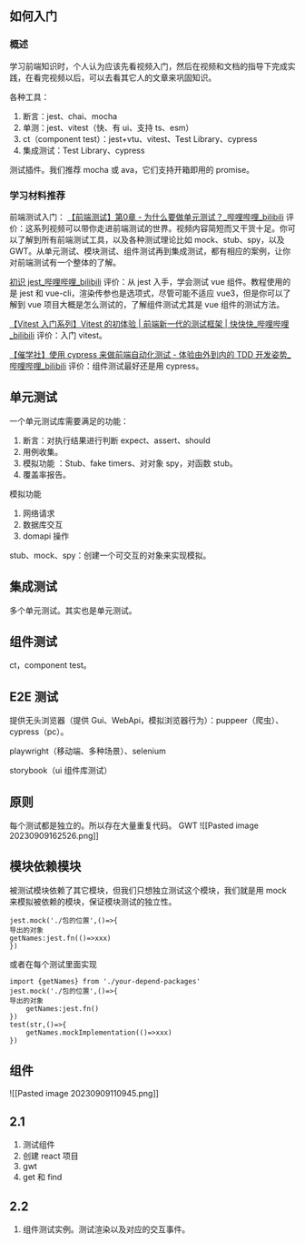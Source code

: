 ## 如何入门

### 概述
学习前端知识时，个人认为应该先看视频入门，然后在视频和文档的指导下完成实践，在看完视频以后，可以去看其它人的文章来巩固知识。

各种工具：
1. 断言：jest、chai、mocha
1. 单测：jest、vitest（快、有 ui、支持 ts、esm）
2. ct（component test）：jest+vtu、vitest、Test Library、cypress
3. 集成测试：Test Library、cypress

测试插件。我们推荐 mocha 或 ava，它们支持开箱即用的 promise。

### 学习材料推荐
前端测试入门：
[【前端测试】第0章 - 为什么要做单元测试？\_哔哩哔哩\_bilibili](https://www.bilibili.com/video/BV1Ad4y1C7vY/?spm_id_from=333.788&vd_source=a192bbc2c82b7725cd9d5149075acda1)
评价：这系列视频可以带你走进前端测试的世界。视频内容简短而又干货十足。你可以了解到所有前端测试工具，以及各种测试理论比如 mock、stub、spy，以及 GWT。从单元测试、模块测试、组件测试再到集成测试，都有相应的案例，让你对前端测试有一个整体的了解。

[初识 jest\_哔哩哔哩\_bilibili](https://www.bilibili.com/video/BV1po4y1U79s?p=1&vd_source=a192bbc2c82b7725cd9d5149075acda1)
评价：从 jest 入手，学会测试 vue 组件。教程使用的是 jest 和 vue-cli，渲染传参也是选项式，尽管可能不适应 vue3，但是你可以了解到 vue 项目大概是怎么测试的，了解组件测试尤其是 vue 组件的测试方法。

[【Vitest 入门系列】Vitest 的初体验 | 前端新一代的测试框架 | 快快快\_哔哩哔哩\_bilibili](https://www.bilibili.com/video/BV1mg41167VX/?spm_id_from=333.999.0.0&vd_source=a192bbc2c82b7725cd9d5149075acda1)
评价：入门 vitest。

[【催学社】使用 cypress 来做前端自动化测试 - 体验由外到内的 TDD 开发姿势\_哔哩哔哩\_bilibili](https://www.bilibili.com/video/BV1WU4y1J7Va/?spm_id_from=333.788.recommend_more_video.1&vd_source=a192bbc2c82b7725cd9d5149075acda1)
评价：组件测试最好还是用 cypress。

## 单元测试
一个单元测试库需要满足的功能：
1. 断言：对执行结果进行判断 expect、assert、should
2. 用例收集。
3. 模拟功能 ：Stub、fake timers、对对象 spy，对函数 stub。
4. 覆盖率报告。

模拟功能
1. 网络请求
2. 数据库交互
3. domapi 操作

stub、mock、spy：创建一个可交互的对象来实现模拟。


## 集成测试
多个单元测试。其实也是单元测试。

## 组件测试
ct，component test。

## E2E 测试
提供无头浏览器（提供 Gui、WebApi，模拟浏览器行为）：puppeer（爬虫）、cypress（pc）。

playwright（移动端、多种场景）、selenium

storybook（ui 组件库测试）
## 原则
每个测试都是独立的。所以存在大量重复代码。
GWT
![[Pasted image 20230909162526.png]]

## 模块依赖模块
被测试模块依赖了其它模块，但我们只想独立测试这个模块，我们就是用 mock 来模拟被依赖的模块，保证模块测试的独立性。
```
jest.mock('./包的位置',()=>{
导出的对象
getNames:jest.fn(()=>xxx)
})
```
或者在每个测试里面实现
```
import {getNames} from './your-depend-packages'
jest.mock('./包的位置',()=>{
导出的对象
	getNames:jest.fn()
})
test(str,()=>{
	getNames.mockImplementation(()=>xxx)
})
```

## 组件
![[Pasted image 20230909110945.png]]


## 2.1
1. 测试组件
2. 创建 react 项目
3. gwt
4. get 和 find

## 2.2
1. 组件测试实例。测试渲染以及对应的交互事件。